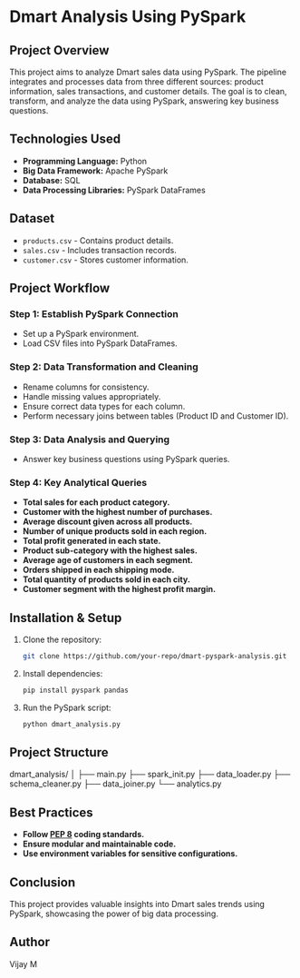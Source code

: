 # Dmart Analysis Using PySpark

## Project Overview
This project aims to analyze Dmart sales data using PySpark. The pipeline integrates and processes data from three different sources: product information, sales transactions, and customer details. The goal is to clean, transform, and analyze the data using PySpark, answering key business questions.

## Technologies Used
- **Programming Language:** Python
- **Big Data Framework:** Apache PySpark
- **Database:** SQL
- **Data Processing Libraries:** PySpark DataFrames

## Dataset
- `products.csv` - Contains product details.
- `sales.csv` - Includes transaction records.
- `customer.csv` - Stores customer information.

## Project Workflow
### Step 1: Establish PySpark Connection
- Set up a PySpark environment.
- Load CSV files into PySpark DataFrames.

### Step 2: Data Transformation and Cleaning
- Rename columns for consistency.
- Handle missing values appropriately.
- Ensure correct data types for each column.
- Perform necessary joins between tables (Product ID and Customer ID).

### Step 3: Data Analysis and Querying
- Answer key business questions using PySpark queries.

### Step 4: Key Analytical Queries
- **Total sales for each product category.**
- **Customer with the highest number of purchases.**
- **Average discount given across all products.**
- **Number of unique products sold in each region.**
- **Total profit generated in each state.**
- **Product sub-category with the highest sales.**
- **Average age of customers in each segment.**
- **Orders shipped in each shipping mode.**
- **Total quantity of products sold in each city.**
- **Customer segment with the highest profit margin.**

## Installation & Setup
1. Clone the repository:
   ```sh
   git clone https://github.com/your-repo/dmart-pyspark-analysis.git
   ```
2. Install dependencies:
   ```sh
   pip install pyspark pandas
   ```
3. Run the PySpark script:
   ```sh
   python dmart_analysis.py
   ```

## Project Structure

dmart_analysis/
│
├── main.py
├── spark_init.py
├── data_loader.py
├── schema_cleaner.py
├── data_joiner.py
└── analytics.py


## Best Practices
- **Follow [PEP 8](https://www.python.org/dev/peps/pep-0008/) coding standards.**
- **Ensure modular and maintainable code.**
- **Use environment variables for sensitive configurations.**

## Conclusion
This project provides valuable insights into Dmart sales trends using PySpark, showcasing the power of big data processing.

## Author
Vijay M
